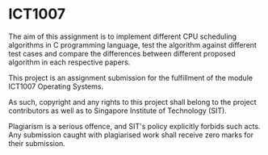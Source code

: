 # ICT1007
The aim of this assignment is to implement different CPU scheduling algorithms in C programming language, test the algorithm against different test cases and
compare the differences between different proposed algorithm in each respective papers.

This project is an assignment submission for the fulfillment of the module ICT1007 Operating Systems.

As such, copyright and any rights to this project shall belong to the project contributors as well as to Singapore Institute of Technology (SIT).

Plagiarism is a serious offence, and SIT's policy explicitly forbids such acts. Any submission caught with plagiarised work shall receive zero marks for their submission.
